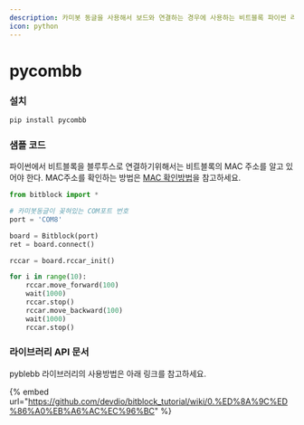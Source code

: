 ```yaml
---
description: 카미봇 동글을 사용해서 보드와 연결하는 경우에 사용하는 비트블록 파이썬 라이브러리
icon: python
---
```


# pycombb

### 설치

```powershell
pip install pycombb
```



### 샘플 코드

파이썬에서 비트블록을 블루투스로 연결하기위해서는 비트블록의 MAC 주소를 알고 있어야 한다. MAC주소를 확인하는 방법은 [MAC 확인방법](mac.md)을 참고하세요.

```python
from bitblock import *

# 카미봇동글이 꽂혀있는 COM포트 번호 
port = 'COM8'

board = Bitblock(port)
ret = board.connect()

rccar = board.rccar_init()

for i in range(10):
    rccar.move_forward(100)
    wait(1000)
    rccar.stop()
    rccar.move_backward(100)
    wait(1000)
    rccar.stop()
```





### 라이브러리 API 문서

pyblebb 라이브러리의 사용방법은 아래 링크를 참고하세요.

{% embed url="https://github.com/devdio/bitblock_tutorial/wiki/0.%ED%8A%9C%ED%86%A0%EB%A6%AC%EC%96%BC" %}
